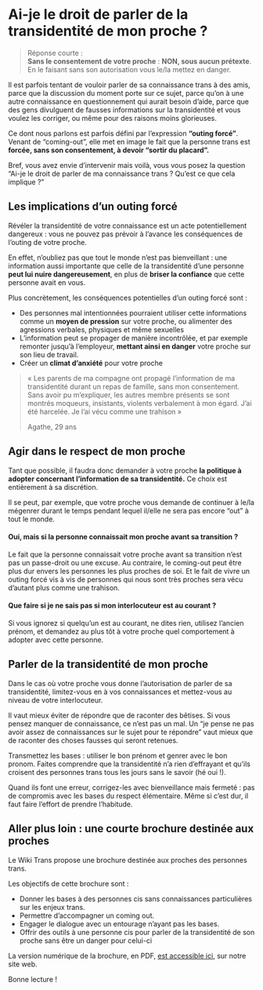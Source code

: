 # Ai-je le droit de parler de la transidentité de mon proche ?

> Réponse courte :  
> **Sans le consentement de votre proche** : **NON, sous aucun prétexte**.  
> En le faisant sans son autorisation vous le/la mettez en danger.

Il est parfois tentant de vouloir parler de sa connaissance trans à des amis, parce que la discussion du moment porte sur ce sujet, parce qu’on à une autre connaissance en questionnement qui aurait besoin d’aide, parce que des gens divulguent de fausses informations sur la transidentité et vous voulez les corriger, ou même pour des raisons moins glorieuses.

Ce dont nous parlons est parfois défini par l’expression **“outing forcé”**. Venant de “coming-out”, elle met en image le fait que la personne trans est **forcée, sans son consentement, à devoir “sortir du placard”.**

Bref, vous avez envie d’intervenir mais voilà, vous vous posez la question “Ai-je le droit de parler de ma connaissance trans ? Qu’est ce que cela implique ?”

## Les implications d’un outing forcé

Révéler la transidentité de votre connaissance est un acte potentiellement dangereux : vous ne pouvez pas prévoir à l’avance les conséquences de l’outing de votre proche.

En effet, n’oubliez pas que tout le monde n’est pas bienveillant : une information aussi importante que celle de la transidentité d’une personne **peut lui nuire dangereusement**, en plus de **briser la confiance** que cette personne avait en vous.

Plus concrètement, les conséquences potentielles d’un outing forcé sont :

- Des personnes mal intentionnées pourraient utiliser cette informations comme un **moyen de pression** sur votre proche, ou alimenter des agressions verbales, physiques et même sexuelles
- L’information peut se propager de manière incontrôlée, et par exemple remonter jusqu’à l’employeur, **mettant ainsi en danger** votre proche sur son lieu de travail.
- Créer un **climat d’anxiété** pour votre proche

> « Les parents de ma compagne ont propagé l’information de ma transidentité durant un repas de famille, sans mon consentement. Sans avoir pu m’expliquer, les autres membre présents se sont montrés moqueurs, insistants, violents verbalement à mon égard. J’ai été harcelée. Je l’ai vécu comme une trahison »
> 
> Agathe, 29 ans

## Agir dans le respect de mon proche

Tant que possible, il faudra donc demander à votre proche **la politique à adopter concernant l’information de sa transidentité.** Ce choix est entièrement à sa discrétion.

Il se peut, par exemple, que votre proche vous demande de continuer à le/la mégenrer durant le temps pendant lequel il/elle ne sera pas encore “out” à tout le monde. 

#### **Oui, mais si la personne connaissait mon proche avant sa transition ?**

Le fait que la personne connaissait votre proche avant sa transition n’est pas un passe-droit ou une excuse. Au contraire, le coming-out peut être plus dur envers les personnes les plus proches de soi. Et le fait de vivre un outing forcé vis à vis de personnes qui nous sont très proches sera vécu d’autant plus comme une trahison.

#### **Que faire si je ne sais pas si mon interlocuteur est au courant ?**

Si vous ignorez si quelqu’un est au courant, ne dites rien, utilisez l’ancien prénom, et demandez au plus tôt à votre proche quel comportement à adopter avec cette personne.

## Parler de la transidentité de mon proche

Dans le cas où votre proche vous donne l’autorisation de parler de sa transidentité, limitez-vous en à vos connaissances et mettez-vous au niveau de votre interlocuteur.

Il vaut mieux éviter de répondre que de raconter des bêtises. Si vous pensez manquer de connaissance, ce n’est pas un mal. Un “je pense ne pas avoir assez de connaissances sur le sujet pour te répondre” vaut mieux que de raconter des choses fausses qui seront retenues.

Transmettez les bases : utiliser le bon prénom et genrer avec le bon pronom. Faites comprendre que la transidentité n’a rien d’effrayant et qu’ils croisent des personnes trans tous les jours sans le savoir (hé oui !). 

Quand ils font une erreur, corrigez-les avec bienveillance mais fermeté : pas de compromis avec les bases du respect élémentaire. Même si c’est dur, il faut faire l’effort de prendre l’habitude.

## Aller plus loin : une courte brochure destinée aux proches

Le Wiki Trans propose une brochure destinée aux proches des personnes trans. 

Les objectifs de cette brochure sont :

- Donner les bases à des personnes cis sans connaissances particulières sur les enjeux trans. 
- Permettre d’accompagner un coming out.
- Engager le dialogue avec un entourage n’ayant pas les bases. 
- Offrir des outils à une personne cis pour parler de la transidentité de son proche sans être un danger pour celui-ci

La version numérique de la brochure, en PDF, [est accessible ici](https://wikitrans.co/2019/10/10/mon-proche-est-trans-comment-laider-au-mieux/), sur notre site web.

Bonne lecture !